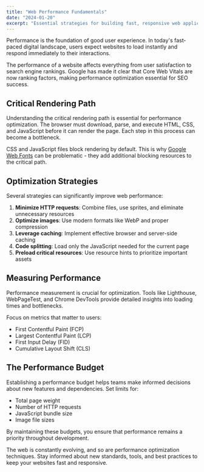 ```yaml
---
title: "Web Performance Fundamentals"
date: "2024-01-20"
excerpt: "Essential strategies for building fast, responsive web applications."
---
```


Performance is the foundation of good user experience. In today's fast-paced digital landscape, users expect websites to load instantly and respond immediately to their interactions.

The performance of a website affects everything from user satisfaction to search engine rankings. Google has made it clear that Core Web Vitals are now ranking factors, making performance optimization essential for SEO success.

## Critical Rendering Path

Understanding the critical rendering path is essential for performance optimization. The browser must download, parse, and execute HTML, CSS, and JavaScript before it can render the page. Each step in this process can become a bottleneck.

CSS and JavaScript files block rendering by default. This is why [Google Web Fonts](/google-web-fonts/) can be problematic - they add additional blocking resources to the critical path.

## Optimization Strategies

Several strategies can significantly improve web performance:

1. **Minimize HTTP requests**: Combine files, use sprites, and eliminate unnecessary resources
2. **Optimize images**: Use modern formats like WebP and proper compression
3. **Leverage caching**: Implement effective browser and server-side caching
4. **Code splitting**: Load only the JavaScript needed for the current page
5. **Preload critical resources**: Use resource hints to prioritize important assets

## Measuring Performance

Performance measurement is crucial for optimization. Tools like Lighthouse, WebPageTest, and Chrome DevTools provide detailed insights into loading times and bottlenecks.

Focus on metrics that matter to users:
- First Contentful Paint (FCP)
- Largest Contentful Paint (LCP)
- First Input Delay (FID)
- Cumulative Layout Shift (CLS)

## The Performance Budget

Establishing a performance budget helps teams make informed decisions about new features and dependencies. Set limits for:
- Total page weight
- Number of HTTP requests
- JavaScript bundle size
- Image file sizes

By maintaining these budgets, you ensure that performance remains a priority throughout development.

The web is constantly evolving, and so are performance optimization techniques. Stay informed about new standards, tools, and best practices to keep your websites fast and responsive. 